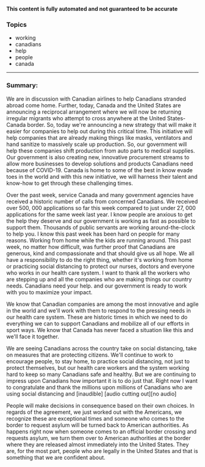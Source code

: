 **This content is fully automated and not guaranteed to be accurate**

### Topics

- working
- canadians
- help
- people
- canada

---

### Summary:







We are in discussion with Canadian airlines to help Canadians stranded abroad come home.
Further, today, Canada and the United States are announcing a reciprocal arrangement where we will now be returning irregular migrants who attempt to cross anywhere at the United States-Canada border. So, today we're announcing a new strategy that will make it easier for companies to help out during this critical time.
This initiative will help companies that are already making things like masks, ventilators and hand sanitize to massively scale up production.
So, our government will help these companies shift production from auto parts to medical supplies.
Our government is also creating new, innovative procurement streams to allow more businesses to develop solutions and products Canadians need because of COVID-19.
Canada is home to some of the best in know evade toes in the world and with this new initiative, we will harness their talent and know-how to get through these challenging times.




Over the past week, service Canada and many government agencies have received a historic number of calls from concerned Canadians.
We received over 500, 000 applications so far this week compared to just under 27, 000 applications for the same week last year.
I know people are anxious to get the help they deserve and our government is working as fast as possible to support them. Thousands of public servants are working around-the-clock to help you.
I know this past week has been hard on people for many reasons.
Working from home while the kids are running around. This past week, no matter how difficult, was further proof that Canadians are generous, kind and compassionate and that should give us all hope.
We all have a responsibility to do the right thing, whether it's working from home or practicing social distancing to protect our nurses, doctors and everyone who works in our health care system.
I want to thank all the workers who are stepping up and all the companies who are making things our country needs.
Canadians need your help.
and our government is ready to work with you to maximize your impact.



We know that Canadian companies are among the most innovative and agile in the world and we'll work with them to respond to the pressing needs in our health care system.
These are historic times in which we need to do everything we can to support Canadians and mobilize all of our efforts in sport ways.
We know that Canada has never faced a situation like this and we'll face it together.



We are seeing Canadians across the country take on social distancing, take on measures that are protecting citizens. We'll continue to work to encourage people, to stay home, to practice social distancing, not just to protect themselves, but our health care workers and the system working hard to keep so many Canadians safe and healthy.
But we are continuing to impress upon Canadians how important it is to do just that.
Right now I want to congratulate and thank the millions upon millions of Canadians who are using social distancing and [inaudible] [audio cutting out][no audio]



People will make decisions in consequence based on their own choices.
In regards of the agreement, we just worked out with the Americans, we recognize these are exceptional times and someone who comes to the border to request asylum will be turned back to American authorities.
As happens right now when someone comes to an official border crossing and requests asylum, we turn them over to American authorities at the border where they are released almost immediately into the United States.
They are, for the most part, people who are legally in the United States and that is something that we are confident about.
